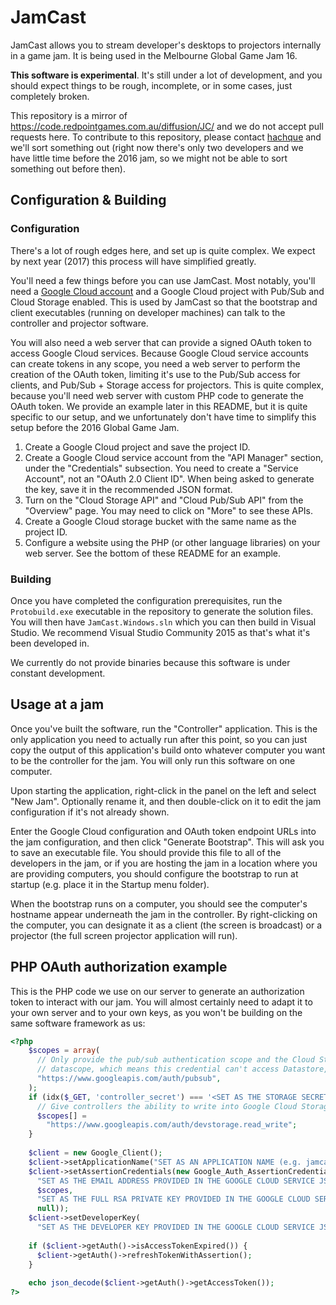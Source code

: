 # JamCast

JamCast allows you to stream developer's desktops to projectors internally in a game jam.  It is being used in the Melbourne Global Game Jam 16.

**This software is experimental**.  It's still under a lot of development, and you should expect things to be rough, incomplete, or in some cases, just completely broken.

This repository is a mirror of https://code.redpointgames.com.au/diffusion/JC/ and we do not accept pull requests here.  To contribute to this repository, please contact [hachque](https://twitter.com/hachque) and we'll sort something out (right now there's only two developers and we have little time before the 2016 jam, so we might not be able to sort something out before then).

## Configuration & Building

### Configuration

There's a lot of rough edges here, and set up is quite complex.  We expect by next year (2017) this process will have simplified greatly.

You'll need a few things before you can use JamCast.  Most notably, you'll need a [Google Cloud account](https://cloud.google.com/) and a Google Cloud project with Pub/Sub and Cloud Storage enabled.  This is used by JamCast so that the bootstrap and client executables (running on developer machines) can talk to the controller and projector software.

You will also need a web server that can provide a signed OAuth token to access Google Cloud services.  Because Google Cloud service accounts can create tokens in any scope, you need a web server to perform the creation of the OAuth token, limiting it's use to the Pub/Sub access for clients, and Pub/Sub + Storage access for projectors.  This is quite complex, because you'll need web server with custom PHP code to generate the OAuth token.  We provide an example later in this README, but it is quite specific to our setup, and we unfortunately don't have time to simplify this setup before the 2016 Global Game Jam.

1. Create a Google Cloud project and save the project ID.
2. Create a Google Cloud service account from the "API Manager" section, under the "Credentials" subsection.  You need to create a "Service Account", not an "OAuth 2.0 Client ID".  When being asked to generate the key, save it in the recommended JSON format.
3. Turn on the "Cloud Storage API" and "Cloud Pub/Sub API" from the "Overview" page.  You may need to click on "More" to see these APIs.
4. Create a Google Cloud storage bucket with the same name as the project ID.
5. Configure a website using the PHP (or other language libraries) on your web server.  See the bottom of these README for an example.

### Building

Once you have completed the configuration prerequisites, run the `Protobuild.exe` executable in the repository to generate the solution files.  You will then have `JamCast.Windows.sln` which you can then build in Visual Studio.  We recommend Visual Studio Community 2015 as that's what it's been developed in.

We currently do not provide binaries because this software is under constant development.

## Usage at a jam

Once you've built the software, run the "Controller" application.  This is the only application you need to actually run after this point, so you can just copy the output of this application's build onto whatever computer you want to be the controller for the jam.  You will only run this software on one computer.

Upon starting the application, right-click in the panel on the left and select "New Jam".  Optionally rename it, and then double-click on it to edit the jam configuration if it's not already shown.

Enter the Google Cloud configuration and OAuth token endpoint URLs into the jam configuration, and then click "Generate Bootstrap".  This will ask you to save an executable file.  You should provide this file to all of the developers in the jam, or if you are hosting the jam in a location where you are providing computers, you should configure the bootstrap to run at startup (e.g. place it in the Startup menu folder).

When the bootstrap runs on a computer, you should see the computer's hostname appear underneath the jam in the controller.  By right-clicking on the computer, you can designate it as a client (the screen is broadcast) or a projector (the full screen projector application will run).

## PHP OAuth authorization example

This is the PHP code we use on our server to generate an authorization token to interact with our jam.  You will almost certainly need to adapt it to your own server and to your own keys, as you won't be building on the same software framework as us:

```php
<?php
    $scopes = array(
      // Only provide the pub/sub authentication scope and the Cloud Storage
      // datascope, which means this credential can't access Datastore, etc.
      "https://www.googleapis.com/auth/pubsub",
    );
    if (idx($_GET, 'controller_secret') === '<SET AS THE STORAGE SECRET FOR THE CONTROLLER>') {
      // Give controllers the ability to write into Google Cloud Storage.
      $scopes[] = 
        "https://www.googleapis.com/auth/devstorage.read_write";
    }
  
    $client = new Google_Client();
    $client->setApplicationName("SET AS AN APPLICATION NAME (e.g. jamcast)");
    $client->setAssertionCredentials(new Google_Auth_AssertionCredentials(
      "SET AS THE EMAIL ADDRESS PROVIDED IN THE GOOGLE CLOUD SERVICE JSON FILE",
      $scopes,
      "SET AS THE FULL RSA PRIVATE KEY PROVIDED IN THE GOOGLE CLOUD SERVICE JSON FILE",
      null));
    $client->setDeveloperKey(
      "SET AS THE DEVELOPER KEY PROVIDED IN THE GOOGLE CLOUD SERVICE JSON FILE";
    
    if ($client->getAuth()->isAccessTokenExpired()) {
      $client->getAuth()->refreshTokenWithAssertion();
    }
    
    echo json_decode($client->getAuth()->getAccessToken());
?>
```
